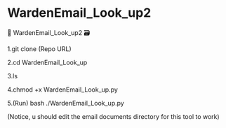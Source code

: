 # WardenEmail_Look_up2
📨 WardenEmail_Look_up2 🗃️

1.git clone (Repo URL)

2.cd WardenEmail_Look_up

3.ls

4.chmod +x WardenEmail_Look_up.py

5.(Run) bash ./WardenEmail_Look_up.py

(Notice, u should edit the email documents directory for this tool to work)



